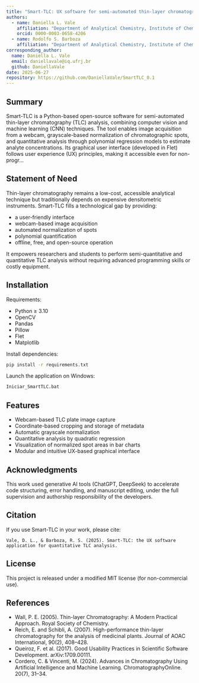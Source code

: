 ```yaml
---
title: "Smart-TLC: UX software for semi-automated thin-layer chromatography analysis"
authors:
  - name: Daniella L. Vale
    affiliation: "Department of Analytical Chemistry, Institute of Chemistry, Federal University of Rio de Janeiro, Brazil"
    orcid: 0000-0003-0658-4206
  - name: Rodolfo S. Barboza
    affiliation: "Department of Analytical Chemistry, Institute of Chemistry, Federal University of Rio de Janeiro, Brazil"
corresponding_author:
  name: Daniella L. Vale
  email: daniellavale@iq.ufrj.br
  github: DaniellaVale
date: 2025-06-27
repository: https://github.com/DaniellaVale/SmartTLC_0.1
---
```


## Summary

Smart-TLC is a Python-based open-source software for semi-automated thin-layer chromatography (TLC) analysis, combining computer vision and machine learning (CNN) techniques. The tool enables image acquisition from a webcam, grayscale-based normalization of chromatographic spots, and quantitative analysis through polynomial regression models to estimate analyte concentrations. Its graphical user interface (developed in Flet) follows user experience (UX) principles, making it accessible even for non-progr...

## Statement of Need

Thin-layer chromatography remains a low-cost, accessible analytical technique but traditionally depends on expensive densitometric instruments. Smart-TLC fills a technological gap by providing:

- a user-friendly interface
- webcam-based image acquisition
- automated normalization of spots
- polynomial quantification
- offline, free, and open-source operation

It empowers researchers and students to perform semi-quantitative and quantitative TLC analysis without requiring advanced programming skills or costly equipment.

## Installation

Requirements:

- Python ≥ 3.10  
- OpenCV  
- Pandas  
- Pillow  
- Flet  
- Matplotlib

Install dependencies:

```bash
pip install -r requirements.txt
```

Launch the application on Windows:

```bash
Iniciar_SmartTLC.bat
```

## Features

- Webcam-based TLC plate image capture  
- Coordinate-based cropping and storage of metadata  
- Automatic grayscale normalization  
- Quantitative analysis by quadratic regression  
- Visualization of normalized spot areas in bar charts  
- Modular and intuitive UX-based graphical interface  

## Acknowledgments

This work used generative AI tools (ChatGPT, DeepSeek) to accelerate code structuring, error handling, and manuscript editing, under the full supervision and authorship responsibility of the developers.

## Citation

If you use Smart-TLC in your work, please cite:

```
Vale, D. L., & Barboza, R. S. (2025). Smart-TLC: the UX software application for quantitative TLC analysis. 
```

## License

This project is released under a modified MIT license (for non-commercial use).

## References

- Wall, P. E. (2005). Thin-layer Chromatography: A Modern Practical Approach. Royal Society of Chemistry.  
- Reich, E. and Schibli, A. (2007). High-performance thin-layer chromatography for the analysis of medicinal plants. Journal of AOAC International, 90(2), 408–428.  
- Queiroz, F. et al. (2017). Good Usability Practices in Scientific Software Development. arXiv:1709.00111.  
- Cordero, C. & Vincenti, M. (2024). Advances in Chromatography Using Artificial Intelligence and Machine Learning. ChromatographyOnline. 20(7), 31–34.
